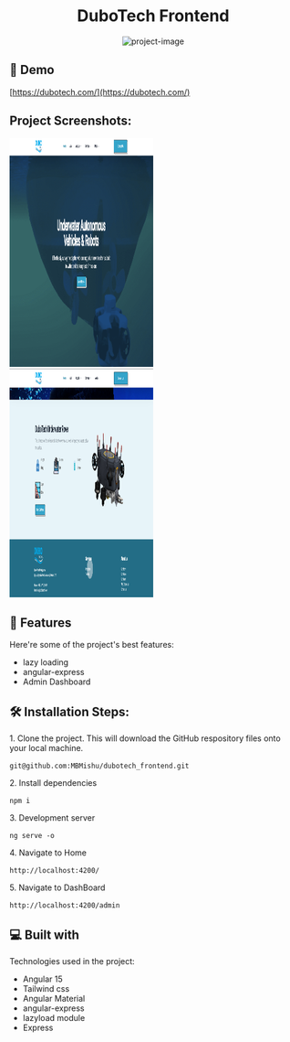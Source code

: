 <h1 align="center" id="title">DuboTech Frontend</h1>

<p align="center"><img src="https://socialify.git.ci/MBMishu/dubotech_frontend/image?font=Source%20Code%20Pro&amp;forks=1&amp;issues=1&amp;logo=https%3A%2F%2Fdubotech.com%2Fassets%2Fimg%2Flogo.png&amp;name=1&amp;owner=1&amp;pattern=Circuit%20Board&amp;pulls=1&amp;stargazers=1&amp;theme=Dark" alt="project-image"></p>

<h2>🚀 Demo</h2>

[https://dubotech.com/](https://dubotech.com/)

<h2>Project Screenshots:</h2>

<img src="https://github.com/MBMishu/dubotech_frontend/blob/main/b1.png?raw=true" alt="project-screenshot" width="50%" height="400/">

<img src="https://github.com/MBMishu/dubotech_frontend/blob/main/b2.png?raw=true" alt="project-screenshot" width="50%" height="400/">

<h2>🧐 Features</h2>

Here're some of the project's best features:

- lazy loading
- angular-express
- Admin Dashboard

<h2>🛠️ Installation Steps:</h2>

<p>1. Clone the project. This will download the GitHub respository files onto your local machine.</p>

```
git@github.com:MBMishu/dubotech_frontend.git
```

<p>2. Install dependencies</p>

```
npm i
```

<p>3. Development server</p>

```
ng serve -o
```

<p>4. Navigate to Home</p>

```
http://localhost:4200/
```

<p>5. Navigate to DashBoard</p>

```
http://localhost:4200/admin
```

<h2>💻 Built with</h2>

Technologies used in the project:

- Angular 15
- Tailwind css
- Angular Material
- angular-express
- lazyload module
- Express

